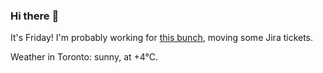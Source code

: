 ### Hi there :wave:

It's Friday! I'm probably working for [this bunch](https://github.com/kohofinancial), moving some Jira tickets.

Weather in Toronto: sunny, at +4°C.
